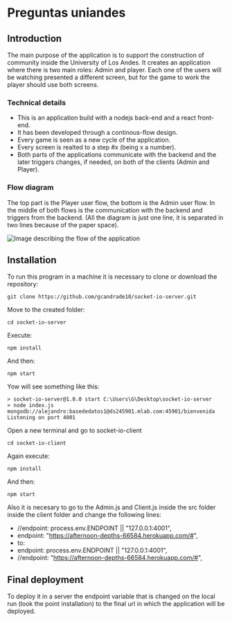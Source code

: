 # Preguntas uniandes

## Introduction

The main purpose of the application is to support the construction of community inside the University of Los Andes. It creates an application where there is two main roles: Admin and player. Each one of the users will be watching presented a different screen, but for the game to work the player should use both screens.

### Technical details
- This is an application build with a nodejs back-end and a react front-end.
- It has been developed through a continous-flow design.
- Every game is seen as a new cycle of the application.
- Every screen is realted to a step #x (being x a number).
- Both parts of the applications communicate with the backend and the later triggers changes, if needed, on both of the clients (Admin and Player).

### Flow diagram

The top part is the Player user flow, the bottom is the Admin user flow. In the middle of both flows is the communication with the backend and triggers from the backend. (All the diagram is just one line, it is separated in two lines because of the paper space).

![Image describing the flow of the application](https://i.imgur.com/bHxNnkB.jpg)

## Installation

To run this program in a machine it is necessary to clone or download the repository:

```
git clone https://github.com/gcandrade10/socket-io-server.git
```

Move to the created folder:

```
cd socket-io-server
```

Execute:

```
npm install 
```
And then:

```
npm start 
```

Yow will see something like this:
```
> socket-io-server@1.0.0 start C:\Users\G\Desktop\socket-io-server
> node index.js                                                                                                                         mongodb://alejandro:basededatos1@ds245901.mlab.com:45901/bienvenida
Listening on port 4001 
```

Open a new terminal and go to socket-io-client

```
cd socket-io-client
```

Again execute:

```
npm install 
```
And then:

```
npm start 
```

Also it is necesary to go to the Admin.js and Client.js inside the src folder inside the client folder and change the following lines:
  - //endpoint: process.env.ENDPOINT || "127.0.0.1:4001",
  - endpoint: "https://afternoon-depths-66584.herokuapp.com/#",
  - to:
  - endpoint: process.env.ENDPOINT || "127.0.0.1:4001",
  - //endpoint: "https://afternoon-depths-66584.herokuapp.com/#",
  
## Final deployment

To deploy it in a server the endpoint variable that is changed on the local run (look the point installation) to the final url in which the application will be deployed.
